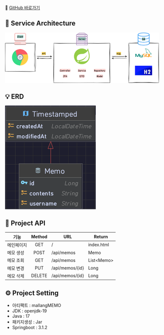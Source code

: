 📍 [GitHub 바로가기](https://velog.io/@mallang/SpringBoot-CRUDprojectMallangMEMO)

## 🔗 Service Architecture
![CRUDproject_mallangMEMO.png](CRUDproject_mallangMEMO.png)

## 💡 ERD
![img.png](img.png)

## 🔐 Project API
|기능|Method|URL| Return       |
|---|:---:|---|--------------|
|메인페이지|GET|/| index.html   |
|메모 생성|POST|/api/memos| Memo         |
|메모 조회|GET|/api/memos| List\<Memo\> |
|메모 변경|PUT|/api/memos/{id}| Long         |
|메모 삭제|DELETE|/api/memos/{id}| Long         |

## ⚙️ Project Setting
- 아티팩트 : mallangMEMO
- JDK : openjdk-19
- Java : 17
- 패키지생성 : Jar
- Springboot : 3.1.2